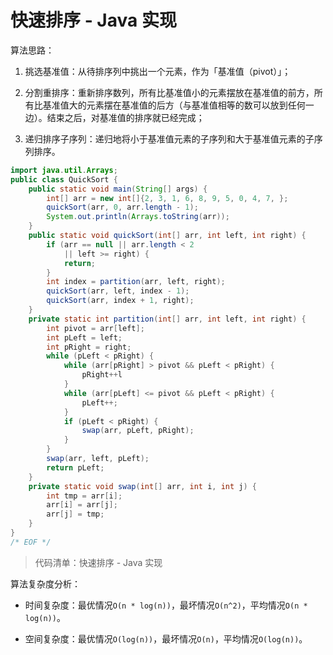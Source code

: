 # 快速排序 - Java 实现

算法思路：

1. 挑选基准值：从待排序列中挑出一个元素，作为「基准值（pivot）」；

2. 分割重排序：重新排序数列，所有比基准值小的元素摆放在基准值的前方，所有比基准值大的元素摆在基准值的后方（与基准值相等的数可以放到任何一边）。结束之后，对基准值的排序就已经完成；

3. 递归排序子序列：递归地将小于基准值元素的子序列和大于基准值元素的子序列排序。

```java
import java.util.Arrays;
public class QuickSort {
    public static void main(String[] args) {
        int[] arr = new int[]{2, 3, 1, 6, 8, 9, 5, 0, 4, 7, };
        quickSort(arr, 0, arr.length - 1);
        System.out.println(Arrays.toString(arr));
    }
    public static void quickSort(int[] arr, int left, int right) {
        if (arr == null || arr.length < 2
            || left >= right) {
            return;
        }
        int index = partition(arr, left, right);
        quickSort(arr, left, index - 1);
        quickSort(arr, index + 1, right);
    }
    private static int partition(int[] arr, int left, int right) {
        int pivot = arr[left];
        int pLeft = left;
        int pRight = right;
        while (pLeft < pRight) {
            while (arr[pRight] > pivot && pLeft < pRight) {
                pRight++l
            }
            while (arr[pLeft] <= pivot && pLeft < pRight) {
                pLeft++;
            }
            if (pLeft < pRight) {
                swap(arr, pLeft, pRight);
            }
        }
        swap(arr, left, pLeft);
        return pLeft;
    }
    private static void swap(int[] arr, int i, int j) {
        int tmp = arr[i];
        arr[i] = arr[j];
        arr[j] = tmp;
    }
}
/* EOF */
```
> 代码清单：快速排序 - Java 实现

算法复杂度分析：

- 时间复杂度：最优情况`O(n * log(n))`，最坏情况`O(n^2)`，平均情况`O(n * log(n))`。

- 空间复杂度：最优情况`O(log(n))`，最坏情况`O(n)`，平均情况`O(log(n))`。

<!-- EOF -->
